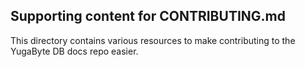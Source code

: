 ## Supporting content for CONTRIBUTING.md

This directory contains various resources to make contributing to the YugaByte DB docs repo easier.
